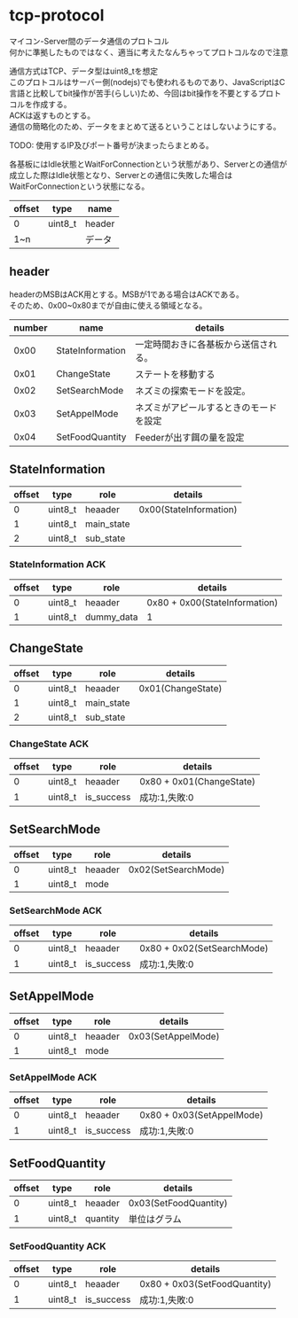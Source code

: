 
# tcp-protocol

マイコン-Server間のデータ通信のプロトコル  
何かに準拠したものではなく、適当に考えたなんちゃってプロトコルなので注意  

通信方式はTCP、データ型はuint8_tを想定  
このプロトコルはサーバー側(nodejs)でも使われるものであり、JavaScriptはC言語と比較してbit操作が苦手(らしい)ため、今回はbit操作を不要とするプロトコルを作成する。  
ACKは返すものとする。  
通信の簡略化のため、データをまとめて送るということはしないようにする。  

TODO: 使用するIP及びポート番号が決まったらまとめる。  

各基板にはIdle状態とWaitForConnectionという状態があり、Serverとの通信が成立した際はIdle状態となり、Serverとの通信に失敗した場合はWaitForConnectionという状態になる。  

| offset | type | name |
| - | - | - |
| 0 | uint8_t | header |
| 1~n | | データ |

## header

headerのMSBはACK用とする。MSBが1である場合はACKである。  
そのため、0x00~0x80までが自由に使える領域となる。  

| number | name | details |
| - | - | - |
| 0x00 | StateInformation | 一定時間おきに各基板から送信される。|
| 0x01 | ChangeState | ステートを移動する |
| 0x02 | SetSearchMode | ネズミの探索モードを設定。|
| 0x03 | SetAppelMode | ネズミがアピールするときのモードを設定 |
| 0x04 | SetFoodQuantity | Feederが出す餌の量を設定 |

## StateInformation  

| offset | type | role | details |
| - | - | - | - |
| 0 | uint8_t | heaader | 0x00(StateInformation) |
| 1 | uint8_t | main_state | |
| 2 | uint8_t | sub_state | |

### StateInformation ACK

| offset | type | role | details |
| - | - | - | - |
| 0 | uint8_t | heaader | 0x80 + 0x00(StateInformation) |
| 1 | uint8_t | dummy_data | 1 |

## ChangeState  

| offset | type | role | details |
| - | - | - | - |
| 0 | uint8_t | heaader | 0x01(ChangeState) |
| 1 | uint8_t | main_state | |
| 2 | uint8_t | sub_state | |

### ChangeState ACK

| offset | type | role | details |
| - | - | - | - |
| 0 | uint8_t | heaader | 0x80 + 0x01(ChangeState) |
| 1 | uint8_t | is_success | 成功:1,失敗:0 |

## SetSearchMode  

| offset | type | role | details |
| - | - | - | - |
| 0 | uint8_t | heaader | 0x02(SetSearchMode) |
| 1 | uint8_t | mode | |

### SetSearchMode ACK

| offset | type | role | details |
| - | - | - | - |
| 0 | uint8_t | heaader | 0x80 + 0x02(SetSearchMode) |
| 1 | uint8_t | is_success | 成功:1,失敗:0 |

## SetAppelMode  

| offset | type | role | details |
| - | - | - | - |
| 0 | uint8_t | heaader | 0x03(SetAppelMode) |
| 1 | uint8_t | mode | |

### SetAppelMode ACK

| offset | type | role | details |
| - | - | - | - |
| 0 | uint8_t | heaader | 0x80 + 0x03(SetAppelMode) |
| 1 | uint8_t | is_success | 成功:1,失敗:0 |

## SetFoodQuantity  

| offset | type | role | details |
| - | - | - | - |
| 0 | uint8_t | heaader | 0x03(SetFoodQuantity) |
| 1 | uint8_t | quantity | 単位はグラム |

### SetFoodQuantity ACK

| offset | type | role | details |
| - | - | - | - |
| 0 | uint8_t | heaader | 0x80 + 0x03(SetFoodQuantity) |
| 1 | uint8_t | is_success | 成功:1,失敗:0 |
